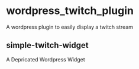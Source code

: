 # wordpress_twitch_plugin
A wordpress plugin to easily display a twitch stream


## simple-twitch-widget
A Depricated Wordpress Widget

